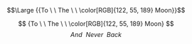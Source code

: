 ​​​

​

​
​​
​​

​


​
​
​
$$\Large {{To \ \ The \ \ \color[RGB]{122, 55, 189} Moon}}$$

$$ {To \ \ The \ \ \color[RGB]{122, 55, 189} Moon} $$
$$ {And \ \ Never \ \ Back}$$

​
 

 
 ​
 
​

 
  
 ​
 
​
​

<!---
persamplex/persamplex is a ✨ special ✨ repository because its `README.md` (this file) appears on your GitHub profile.
You can click the Preview link to take a look at your changes.
--->
